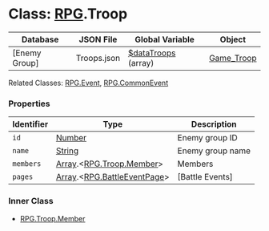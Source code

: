 # Class: [RPG](RPG.md).Troop

| Database      | JSON File   | Global Variable                            | Object                 |
|---------------|-------------|-------------------------------------------|------------------------|
| [Enemy Group] | Troops.json | [$dataTroops](global.md#datatroops-arrayrpgtroop) (array) | [Game_Troop](Game_Troop.md) |

Related Classes: [RPG.Event](RPG.Event.md), [RPG.CommonEvent](RPG.CommonEvent.md)

### Properties

| Identifier | Type                                           | Description          |
|------------|------------------------------------------------|----------------------|
| `id`      | [Number](Number.md)                          | Enemy group ID       |
| `name`    | [String](String.md)                          | Enemy group name     |
| `members` | [Array](Array.md).&lt;[RPG.Troop.Member](RPG.Troop.Member.md)&gt; | Members              |
| `pages`   | [Array](Array.md).&lt;[RPG.BattleEventPage](RPG.BattleEventPage.md)&gt; | [Battle Events]      |

### Inner Class

* [RPG.Troop.Member](RPG.Troop.Member.md)
